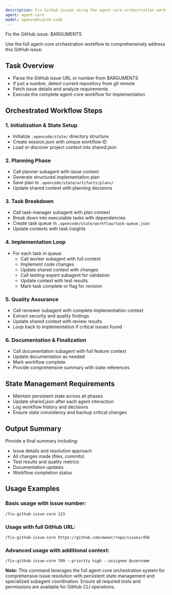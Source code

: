 ```yaml
---
description: Fix GitHub issues using the agent-core orchestration workflow with state management and subagent coordination
agent: agent-core
model: opencode/grok-code
---
```


Fix the GitHub issue: $ARGUMENTS

Use the full agent-core orchestration workflow to comprehensively address this GitHub issue:

## Task Overview
- Parse the GitHub issue URL or number from $ARGUMENTS
- If just a number, detect current repository from git remote
- Fetch issue details and analyze requirements
- Execute the complete agent-core workflow for implementation

## Orchestrated Workflow Steps

### 1. Initialization & State Setup
- Initialize `.opencode/state/` directory structure
- Create session.json with unique workflow ID
- Load or discover project context into shared.json

### 2. Planning Phase
- Call planner subagent with issue context
- Generate structured implementation plan
- Save plan to `.opencode/state/artifacts/plans/`
- Update shared context with planning decisions

### 3. Task Breakdown
- Call task-manager subagent with plan context
- Break down into executable tasks with dependencies
- Create task queue in `.opencode/state/workflow/task-queue.json`
- Update contexts with task insights

### 4. Implementation Loop
- For each task in queue:
  - Call worker subagent with full context
  - Implement code changes
  - Update shared context with changes
  - Call testing-expert subagent for validation
  - Update context with test results
  - Mark task complete or flag for revision

### 5. Quality Assurance
- Call reviewer subagent with complete implementation context
- Extract security and quality findings
- Update shared context with review results
- Loop back to implementation if critical issues found

### 6. Documentation & Finalization
- Call documentation subagent with full feature context
- Update documentation as needed
- Mark workflow complete
- Provide comprehensive summary with state references

## State Management Requirements
- Maintain persistent state across all phases
- Update shared.json after each agent interaction
- Log workflow history and decisions
- Ensure state consistency and backup critical changes

## Output Summary
Provide a final summary including:
- Issue details and resolution approach
- All changes made (files, commits)
- Test results and quality metrics
- Documentation updates
- Workflow completion status

## Usage Examples

### Basic usage with issue number:
```
/fix-github-issue-core 123
```

### Usage with full GitHub URL:
```
/fix-github-issue-core https://github.com/owner/repo/issues/456
```

### Advanced usage with additional context:
```
/fix-github-issue-core 789 --priority high --assignee @username
```

**Note:** This command leverages the full agent-core orchestration system for comprehensive issue resolution with persistent state management and specialized subagent coordination. Ensure all required tools and permissions are available for GitHub CLI operations.
